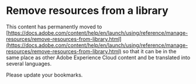 # Remove resources from a library

This content has permanently moved to [https://docs.adobe.com/content/help/en/launch/using/reference/manage-resources/remove-resources-from-library.html](https://docs.adobe.com/content/help/en/launch/using/reference/manage-resources/remove-resources-from-library.html) so that it can be in the same place as other Adobe Experience Cloud content and be translated into several languages.

Please update your bookmarks.
